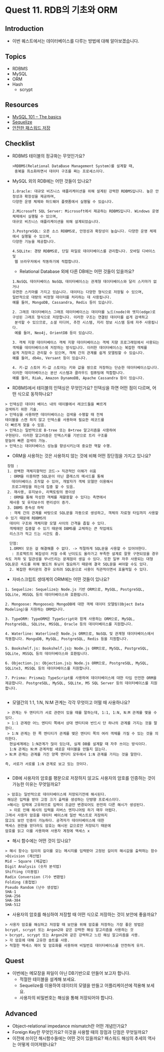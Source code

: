 # Quest 11. RDB의 기초와 ORM

## Introduction

- 이번 퀘스트에서는 데이터베이스를 다루는 방법에 대해 알아보겠습니다.

## Topics

- RDBMS
- MySQL
- ORM
- Hash
  - scrypt

## Resources

- [MySQL 101 – The basics](https://www.globo.tech/learning-center/mysql-101-basics/)
- [Sequelize](https://sequelize.org/)
- [안전한 패스워드 저장](https://d2.naver.com/helloworld/318732)

## Checklist

- RDBMS 테이블의 정규화는 무엇인가요?
  ```
  >RDBMS(Relational DataBase Management System)를 설계할 때,
   중복을 최소화하면서 데이터 구조를 짜는 프로세스이다.
  ```
- MySQL 외의 RDB에는 어떤 것들이 있나요?

  ```
  1.Oracle: 대규모 비즈니스 애플리케이션을 위해 설계된 강력한 RDBMS입니다. 높은 안정성과 확장성을 제공하며,
  다양한 운영 체제와 하드웨어 플랫폼에서 실행될 수 있습니다.

  2.Microsoft SQL Server: Microsoft에서 제공하는 RDBMS입니다. Windows 운영 체제에서 실행될 수 있으며,
  대규모 비즈니스 애플리케이션을 위해 설계되었습니다.

  3.PostgreSQL: 오픈 소스 RDBMS로, 안정성과 확장성이 높습니다. 다양한 운영 체제에서 실행될 수 있으며,
  다양한 기능을 제공합니다.

  4.SQLite: 경량 RDBMS로, 단일 파일로 데이터베이스를 관리합니다. 모바일 디바이스 및
   웹 브라우저에서 작동하기에 적합합니다.
  ```

  - Relational Database 외에 다른 DB에는 어떤 것들이 있을까요?

  ```
  1.NoSQL 데이터베이스 NoSQL 데이터베이스는 관계형 데이터베이스와 달리 스키마가 없거나
  유연한 스키마를 가지고 있습니다. 데이터는 다양한 형식으로 저장될 수 있으며,
  일반적으로 대량의 비정형 데이터를 처리하는 데 사용됩니다.
  예를 들어, MongoDB, Cassandra, Redis 등이 있습니다.

  2. 그래프 데이터베이스 그래프 데이터베이스는 데이터를 노드(node)와 엣지(edge)로
  구성된 그래프 형식으로 저장합니다. 이러한 구조는 연결된 데이터를 쉽게 검색하고
   분석할 수 있으므로, 소셜 미디어, 추천 시스템, 지리 정보 시스템 등에 자주 사용됩니다.
   예를 들어, Neo4j, OrientDB 등이 있습니다.

  3. 객체 지향 데이터베이스 객체 지향 데이터베이스는 객체 지향 프로그래밍에서 사용되는
  객체를 데이터베이스에 저장하는 방식입니다. 이러한 데이터베이스는 복잡한 객체를
  쉽게 저장하고 관리할 수 있으며, 객체 간의 관계를 쉽게 모델링할 수 있습니다.
  예를 들어, db4o, Versant 등이 있습니다.

  4. 키-값 스토어 키-값 스토어는 키와 값을 쌍으로 저장하는 단순한 데이터베이스입니다.
  이러한 데이터베이스는 분산 시스템과 클라우드 컴퓨팅에 적합합니다.
  예를 들어, Riak, Amazon DynamoDB, Apache Cassandra 등이 있습니다.
  ```

- RDBMS에서 테이블의 인덱싱은 무엇인가요? 인덱싱을 하면 어떤 점이 다르며, 어떤 식으로 동작하나요?

```
> 인덱싱은 데이터 베이스 내의 테이블에서 레코드들을 빠르게
검색하기 위한 기술.
> 인덱싱을 사용하면 데이터베이스는 검색을 수행할 때 전체
테이블을 스캔 하지 않고 인덱스를 사용하여 필요한 레코드를
더 빠르게 찾을 수 있음.
> 인덱스는 일반적으로 B-tree 또는 B+tree 알고리즘을 사용하여
구현된다. 이러한 알고리즘은 인덱스키를 기반으로 트리 구조를
맏늘어 빠른 검색이 가능.
> 인덱스는 데이터베이스 성능을 향상시키는데 중요한 역할 수행.
```

- ORM을 사용하는 것은 사용하지 않는 것에 비해 어떤 장단점을 가지고 있나요?

```
 장점 :
 1. 완벽한 객체지향적인 코드-> 직관적인 이해가 쉬움
  : ORM을 이용하면 SQL문이 아닌 클래스의 메서드를 통해
   데이터베이스 조작할 수 있어, 개발자가 객체 모델만 이용해서
   프로그래밍을 하는데 집중 할 수 있음.
 2. 재사용, 유지보수, 리팩토링의 용이성
  : ORM을 통해 작성한 객체를 재활용할 수 있다는 측면에서
  재사용 및 유지보수의 편리성이 증가.
 3. DBMS 종속성 하락
  : 객체 간의 관계를 바탕으로 SQL문을 자동으로 생성하고, 객체의 자료형 타입까지 사용할 수 있기 때문에 RDBMS의
  데이터 구조와 객체지향 모델 사이의 간격을 좁힐 수 있다.
  객체에만 집중할 수 있기 때문에 DBMS를 교체하는 큰 작업에도
  리스크가 적고 드는 시간도 줌.

  단점:
  1.ORM이 모든 걸 해결해줄 수 없다. -> 적절하게 SQL문을 사용할 수 있어야한다.
   : 프로젝트의 복잡성이 커질 수록 난이도도 올라가고 부족한 설계로 잘못 구현되었을 경우 속도 저하 및 일관성을 무너뜨리는 문제점이 생길 수 있다. 또한 일부 자주 사용되는 대형 SQL문은 속도를 위해 별도의 튜닝이 필요하기 때문에 결국 SQL문을 써야할 수도 있다.
  2. 복잡한 쿼리문의 경우 오히려 SQL문으로 사용이 직관적이면서 효율적일 수 있다.
```

- 자바스크립트 생태계의 ORM에는 어떤 것들이 있나요?

```
1. Sequelize: Sequelize는 Node.js 기반 ORM으로, MySQL, PostgreSQL, SQLite, MSSQL 등의 데이터베이스와 호환됩니다.

2. Mongoose: Mongoose는 MongoDB에 대한 객체 데이터 모델링(Object Data Modeling)을 지원하는 ORM입니다.

3. TypeORM: TypeORM은 TypeScript와 함께 사용하는 ORM으로, MySQL, PostgreSQL, SQLite, MSSQL, Oracle 등의 데이터베이스를 지원합니다.

4. Waterline: Waterline은 Node.js ORM으로, NoSQL 및 관계형 데이터베이스에서 작동합니다. MongoDB, MySQL, PostgreSQL, Redis 등을 지원합니다.

5. Bookshelf.js: Bookshelf.js는 Node.js ORM으로, MySQL, PostgreSQL, SQLite, MSSQL 등의 데이터베이스와 호환됩니다.

6. Objection.js: Objection.js는 Node.js ORM으로, PostgreSQL, MySQL, SQLite3, MSSQL 등의 데이터베이스를 지원합니다.

7. Prisma: Prisma는 TypeScript를 사용하여 데이터베이스에 대한 타입 안전한 ORM을 제공합니다. PostgreSQL, MySQL, SQLite, MS SQL Server 등의 데이터베이스를 지원합니다.


```

- 모델간의 1:1, 1:N, N:M 관계는 각각 무엇이고 어떨 때 사용하나요?

```
 > 관계는 두 엔티티가 서로 관련이 있을 때를 말하는데, 1:1, 1:N, N:M 관계를 맺을 수 있다.
 > 1:1 관계란 어느 엔티티 쪽에서 상대 엔티티와 반드시 단 하나의 관계를 가지는 것을 말한다.
 > 1:N 관계는 한 쪽 엔티티가 관계를 맺은 엔티티 쪽의 여러 객체를 가질 수 있는 것을 의미한다.
  현실세계에는 1:N관계가 많이 있는데, 실제 DB를 설계할 때 자주 쓰이는 방식이다.
  1:N 관계는 N:M 관계처럼 새로운 테이블을 만들지 않는다.
> N:M 관계는 관계를 가진 양쪽 엔티티 모두에서 1:N 관계를 가지는 것을 말한다.

즉, 서로가 서로를 1:N 관계로 보고 있는 것이다.


```

>

- DB에 사용자의 암호를 평문으로 저장하지 않고도 사용자의 암호를 인증하는 것이 가능한 이유는 무엇일까요?

```
 > 암호는 일반적으로 데이터베이스에 저장되기전에 해시된다.
 해싱은 입력을 받아 고정 크기 출력을 생성하는 단뱡향 프로세스이다.
 >해시는 입력에 고유하므로 입력이 조금만 변경되어도 완전히 다른 해시가 생성된다.
  > 이로 인해 해시의 입력을 리버스 엔지니어링 하기 매우 어렵다.
그래서 사용자 암호를 데이터 베이스에 일반 텍스트로 저장하지
않고도 보안 인증이 가능하다. 공격자가 데이터베이스에 대한
액세스 권한을 얻더라도 암호는 해시된 값으로만 저장되기 때문에
암호를 읽고 이를 사용하여 사용자 계정에 액세스 x
```

- 해시 함수에는 어떤 것이 있나요?

```
> 해시 함수는 임이의 길이를 갖는 메시지를 입력받아 고정된 길이의 해시값을 출력하는 함수
>Division (제산법)
Mid – Square (제곱법)
Digit Analysis (숫자 분석법)
Shifting (이동법)
Radix Conversion (기수 변환법)
Folding (중첩법)
Pseudo Random (난수 생성법)
SHA-1
SHA-256
SHA-384
SHA-512
```

- 사용자의 암호를 해싱하여 저장할 때 어떤 식으로 저장하는 것이 보안에 좋을까요?

```
> 사용자 암호를 해싱하고 저장할 때 보안을 위해 암호를 저장하는 가장 좋은 방법은 bcrypt, scrypt 또는 Argon2와 같은 강력한 해싱 알고리즘을 사용하는 것
> bcrypt, scrypt 또는 Argon2와 같은 강력하고 느린 해싱 알고리즘을 사용.
> 각 암호에 대해 고유한 솔트를 사용.
> 적절한 액세스 제어 및 암호화를 사용하여 비밀번호 데이터베이스를 안전하게 유지.
```

## Quest

- 이번에는 메모장을 파일이 아닌 DB기반으로 만들어 보고자 합니다.
  - 적절한 테이블을 설계해 보세요.
  - Sequelize를 이용하여 데이터의 모델을 만들고 어플리케이션에 적용해 보세요.
  - 사용자의 비밀번호는 해싱을 통해 저장되어야 합니다.

## Advanced

- Object–relational impedance mismatch란 어떤 개념인가요?
- Foreign Key란 무엇인가요? 이것을 사용할 때의 장점과 단점은 무엇일까요?
- 이전에 쓰이던 해시함수들에는 어떤 것이 있을까요? 패스워드 해싱의 추세의 역사는 어떻게 이어져왔나요?
